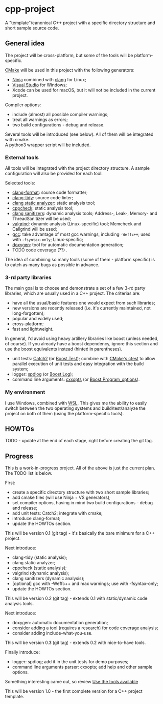 # cpp-project

A "template"/canonical C++ project with a specific directory structure and short sample source code.

## General idea

The project will be cross-platform, but some of the tools will be platform-specific.

[CMake](https://cmake.org/) will be used in this project with the following generators:
* [Ninja](https://ninja-build.org/) combined with [clang](https://clang.llvm.org/) for Linux;
* [Visual Studio](https://visualstudio.microsoft.com/) for Windows;
* Xcode can be used for macOS, but it will not be included in the current project.

Compiler options:
* include (almost) all possible compiler warnings;
* treat all warnings as errors;
* two build configurations - debug and release.

Several tools will be introduced (see below). All of them will be integrated with cmake.  
A python3 wrapper script will be included.

### External tools

All tools will be integrated with the project directory structure.
A sample configuration will also be provided for each tool.

Selected tools:
* [clang-format](https://clang.llvm.org/docs/ClangFormat.html): source code formatter;
* [clang-tidy](https://clang.llvm.org/extra/clang-tidy/): source code linter;
* [clang static analyzer](https://clang-analyzer.llvm.org/): static analysis tool;
* [cppcheck](https://github.com/danmar/cppcheck): static analysis tool;
* [clang sanitizers](https://github.com/google/sanitizers): dynamic analysis tools; Address-, Leak-, Memory- and ThreadSanitizer will be used;
* [valgrind](https://valgrind.org/): dynamic analysis (Linux-specific) tool; Memcheck and Callgrind will be used;
* [gcc](https://gcc.gnu.org/): take advantage of most gcc warnings, including `-Weffc++`; used with  `-fsyntax-only`; Linux-specific;
* [doxygen](https://www.doxygen.nl/index.html): tool for automatic documentation generation;
* TODO code coverage (??) .

The idea of combining so many tools (some of them - platform specific) is to catch as many bugs as possible in advance.

### 3-rd party libraries

The main goal is to choose and demonstrate a set of a few 3-rd party libraries, which are usually used in a C++ project.
The criterias are:
* have all the usual/basic features one would expect from such libraries;
* new versions are recently released (i.e. it's currently maintained, not long-forgotten);
* popular and widely used;
* cross-platform;
* fast and lightweight.

In general, I'd avoid using heavy artillery libraries like boost (unless needed, of course).
If you already have a boost dependency, ignore this section and use the boost equivalents instead (hinted in parentheses).

* unit tests: [Catch2](https://github.com/catchorg/Catch2) (or [Boost.Test](https://www.boost.org/doc/libs/1_75_0/libs/test/doc/html/index.html)); combine with [CMake's ctest](https://cmake.org/cmake/help/latest/manual/ctest.1.html) to allow parallel execution of unit tests and easy integration with the build system;
* logger: [spdlog](https://github.com/gabime/spdlog) (or [Boost.Log](https://www.boost.org/doc/libs/1_75_0/libs/log/doc/html/index.html));
* command line arguments: [cxxopts](https://github.com/jarro2783/cxxopts) (or [Boost.Program_options](https://www.boost.org/doc/libs/1_75_0/doc/html/program_options.html)).

### My environment

I use Windows, combined with [WSL](https://docs.microsoft.com/en-us/windows/wsl/install).
This gives me the ability to easily switch between the two operating systems and build/test/analyze the project on both of them (using the platform-specific tools).

## HOWTOs

TODO - update at the end of each stage, right before creating the git tag.

## Progress

This is a work-in-progress project. All of the above is just the current plan. The TODO list is below.

First:
* create a specific directory structure with two short sample libraries;
* add cmake files (will use Ninja + VS generators);
* set compiler options, having in mind two build configurations - debug and release;
* add unit tests: Catch2; integrate with cmake;
* introduce clang-format;
* update the HOWTOs section.

This will be version 0.1 (git tag) - it's basically the bare minimum for a C++ project.

Next introduce:
* clang-tidy (static analysis);
* clang static analyzer;
* cppcheck (static analysis);
* valgrind (dynamic analysis);
* clang sanitizers (dynamic analysis);
* \[optional\] gcc with -Weffc++ and max warnings; use with -fsyntax-only;
* update the HOWTOs section.

This will be version 0.2 (git tag) - extends 0.1 with static/dynamic code analysis tools.

Next introduce:
* doxygen: automatic documentation generation;
* consider adding a tool (requires a research) for code coverage analysis;
* consider adding include-what-you-use.

This will be version 0.3 (git tag) - extends 0.2 with nice-to-have tools.

Finally introduce:
* logger: spdlog; add it in the unit tests for demo purposes;
* command line arguments parser: cxxopts; add help and other sample options.

Something interesting came out, so review [Use the tools available](https://lefticus.gitbooks.io/cpp-best-practices/content/02-Use_the_Tools_Available.html)

This will be version 1.0 - the first complete version for a C++ project template.
